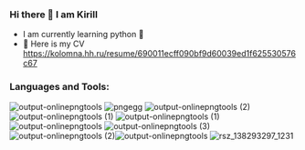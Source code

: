 

### Hi there 👋 I am Kirill

- I am currently learning python 🌱
- 📄 Here is my CV https://kolomna.hh.ru/resume/690011ecff090bf9d60039ed1f625530576c67

### Languages and Tools:
![output-onlinepngtools](https://user-images.githubusercontent.com/46884257/124394206-0dbe0a80-dd07-11eb-974f-0ef9de661814.png)
![pngegg](https://user-images.githubusercontent.com/46884257/124394440-24b12c80-dd08-11eb-82be-07b95caacfb3.png)
![output-onlinepngtools (2)](https://user-images.githubusercontent.com/46884257/124394447-27ac1d00-dd08-11eb-8f8a-bc092b308142.png)
![output-onlinepngtools (1)](https://user-images.githubusercontent.com/46884257/124394449-2a0e7700-dd08-11eb-9e86-6ba83b48ee7c.png)
![output-onlinepngtools (1)](https://user-images.githubusercontent.com/46884257/124394517-807bb580-dd08-11eb-8f08-417f2a2f7425.png)
![output-onlinepngtools](https://user-images.githubusercontent.com/46884257/124394523-86719680-dd08-11eb-9ea3-1bff636ad5fe.png)
![output-onlinepngtools (3)](https://user-images.githubusercontent.com/46884257/124394614-dd776b80-dd08-11eb-9f07-067ff443583b.png)
![output-onlinepngtools (2)](https://user-images.githubusercontent.com/46884257/124394617-de100200-dd08-11eb-947f-7330e800fde5.png)![output-onlinepngtools](https://user-images.githubusercontent.com/46884257/124394826-c127fe80-dd09-11eb-81e1-c1a202ae923c.png)
![rsz_138293297_1231](https://user-images.githubusercontent.com/46884257/125696425-5194a70c-6250-4eb5-a4a9-e14b9e34f5aa.png)
